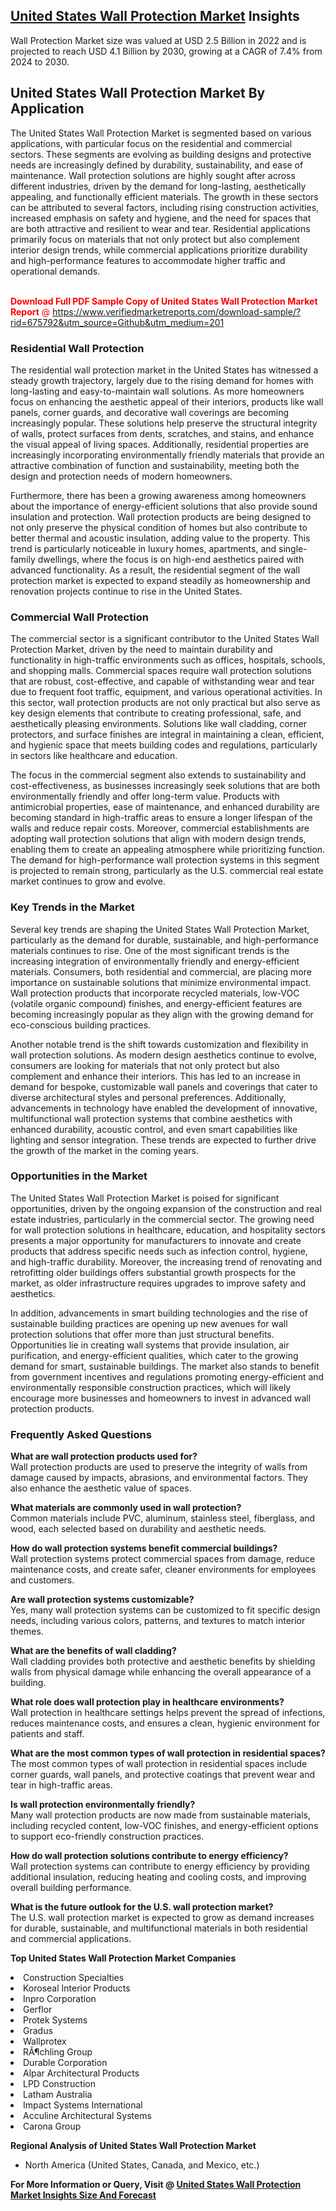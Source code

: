 <h2><a href="https://www.verifiedmarketreports.com/download-sample/?rid=675792&amp;utm_source=Github&amp;utm_medium=201" target="_blank">United States Wall Protection Market</a> Insights</h2><p>Wall Protection Market size was valued at USD 2.5 Billion in 2022 and is projected to reach USD 4.1 Billion by 2030, growing at a CAGR of 7.4% from 2024 to 2030.</p><p><div> <h2>United States Wall Protection Market By Application</h2> <p>The United States Wall Protection Market is segmented based on various applications, with particular focus on the residential and commercial sectors. These segments are evolving as building designs and protective needs are increasingly defined by durability, sustainability, and ease of maintenance. Wall protection solutions are highly sought after across different industries, driven by the demand for long-lasting, aesthetically appealing, and functionally efficient materials. The growth in these sectors can be attributed to several factors, including rising construction activities, increased emphasis on safety and hygiene, and the need for spaces that are both attractive and resilient to wear and tear. Residential applications primarily focus on materials that not only protect but also complement interior design trends, while commercial applications prioritize durability and high-performance features to accommodate higher traffic and operational demands. <br><br> <p><span class=""><span style="color: #ff0000;"><strong>Download Full PDF Sample Copy of United States Wall Protection Market Report</strong> @ </span><a href="https://www.verifiedmarketreports.com/download-sample/?rid=675792&amp;utm_source=Github&amp;utm_medium=201" target="_blank">https://www.verifiedmarketreports.com/download-sample/?rid=675792&amp;utm_source=Github&amp;utm_medium=201</a></span></p> </p> <h3>Residential Wall Protection</h3> <p>The residential wall protection market in the United States has witnessed a steady growth trajectory, largely due to the rising demand for homes with long-lasting and easy-to-maintain wall solutions. As more homeowners focus on enhancing the aesthetic appeal of their interiors, products like wall panels, corner guards, and decorative wall coverings are becoming increasingly popular. These solutions help preserve the structural integrity of walls, protect surfaces from dents, scratches, and stains, and enhance the visual appeal of living spaces. Additionally, residential properties are increasingly incorporating environmentally friendly materials that provide an attractive combination of function and sustainability, meeting both the design and protection needs of modern homeowners.</p> <p>Furthermore, there has been a growing awareness among homeowners about the importance of energy-efficient solutions that also provide sound insulation and protection. Wall protection products are being designed to not only preserve the physical condition of homes but also contribute to better thermal and acoustic insulation, adding value to the property. This trend is particularly noticeable in luxury homes, apartments, and single-family dwellings, where the focus is on high-end aesthetics paired with advanced functionality. As a result, the residential segment of the wall protection market is expected to expand steadily as homeownership and renovation projects continue to rise in the United States.</p> <h3>Commercial Wall Protection</h3> <p>The commercial sector is a significant contributor to the United States Wall Protection Market, driven by the need to maintain durability and functionality in high-traffic environments such as offices, hospitals, schools, and shopping malls. Commercial spaces require wall protection solutions that are robust, cost-effective, and capable of withstanding wear and tear due to frequent foot traffic, equipment, and various operational activities. In this sector, wall protection products are not only practical but also serve as key design elements that contribute to creating professional, safe, and aesthetically pleasing environments. Solutions like wall cladding, corner protectors, and surface finishes are integral in maintaining a clean, efficient, and hygienic space that meets building codes and regulations, particularly in sectors like healthcare and education.</p> <p>The focus in the commercial segment also extends to sustainability and cost-effectiveness, as businesses increasingly seek solutions that are both environmentally friendly and offer long-term value. Products with antimicrobial properties, ease of maintenance, and enhanced durability are becoming standard in high-traffic areas to ensure a longer lifespan of the walls and reduce repair costs. Moreover, commercial establishments are adopting wall protection solutions that align with modern design trends, enabling them to create an appealing atmosphere while prioritizing function. The demand for high-performance wall protection systems in this segment is projected to remain strong, particularly as the U.S. commercial real estate market continues to grow and evolve.</p> <h3>Key Trends in the Market</h3> <p>Several key trends are shaping the United States Wall Protection Market, particularly as the demand for durable, sustainable, and high-performance materials continues to rise. One of the most significant trends is the increasing integration of environmentally friendly and energy-efficient materials. Consumers, both residential and commercial, are placing more importance on sustainable solutions that minimize environmental impact. Wall protection products that incorporate recycled materials, low-VOC (volatile organic compound) finishes, and energy-efficient features are becoming increasingly popular as they align with the growing demand for eco-conscious building practices.</p> <p>Another notable trend is the shift towards customization and flexibility in wall protection solutions. As modern design aesthetics continue to evolve, consumers are looking for materials that not only protect but also complement and enhance their interiors. This has led to an increase in demand for bespoke, customizable wall panels and coverings that cater to diverse architectural styles and personal preferences. Additionally, advancements in technology have enabled the development of innovative, multifunctional wall protection systems that combine aesthetics with enhanced durability, acoustic control, and even smart capabilities like lighting and sensor integration. These trends are expected to further drive the growth of the market in the coming years.</p> <h3>Opportunities in the Market</h3> <p>The United States Wall Protection Market is poised for significant opportunities, driven by the ongoing expansion of the construction and real estate industries, particularly in the commercial sector. The growing need for wall protection solutions in healthcare, education, and hospitality sectors presents a major opportunity for manufacturers to innovate and create products that address specific needs such as infection control, hygiene, and high-traffic durability. Moreover, the increasing trend of renovating and retrofitting older buildings offers substantial growth prospects for the market, as older infrastructure requires upgrades to improve safety and aesthetics.</p> <p>In addition, advancements in smart building technologies and the rise of sustainable building practices are opening up new avenues for wall protection solutions that offer more than just structural benefits. Opportunities lie in creating wall systems that provide insulation, air purification, and energy-efficient qualities, which cater to the growing demand for smart, sustainable buildings. The market also stands to benefit from government incentives and regulations promoting energy-efficient and environmentally responsible construction practices, which will likely encourage more businesses and homeowners to invest in advanced wall protection products.</p> <h3>Frequently Asked Questions</h3> <p><strong>What are wall protection products used for?</strong><br> Wall protection products are used to preserve the integrity of walls from damage caused by impacts, abrasions, and environmental factors. They also enhance the aesthetic value of spaces.</p> <p><strong>What materials are commonly used in wall protection?</strong><br> Common materials include PVC, aluminum, stainless steel, fiberglass, and wood, each selected based on durability and aesthetic needs.</p> <p><strong>How do wall protection systems benefit commercial buildings?</strong><br> Wall protection systems protect commercial spaces from damage, reduce maintenance costs, and create safer, cleaner environments for employees and customers.</p> <p><strong>Are wall protection systems customizable?</strong><br> Yes, many wall protection systems can be customized to fit specific design needs, including various colors, patterns, and textures to match interior themes.</p> <p><strong>What are the benefits of wall cladding?</strong><br> Wall cladding provides both protective and aesthetic benefits by shielding walls from physical damage while enhancing the overall appearance of a building.</p> <p><strong>What role does wall protection play in healthcare environments?</strong><br> Wall protection in healthcare settings helps prevent the spread of infections, reduces maintenance costs, and ensures a clean, hygienic environment for patients and staff.</p> <p><strong>What are the most common types of wall protection in residential spaces?</strong><br> The most common types of wall protection in residential spaces include corner guards, wall panels, and protective coatings that prevent wear and tear in high-traffic areas.</p> <p><strong>Is wall protection environmentally friendly?</strong><br> Many wall protection products are now made from sustainable materials, including recycled content, low-VOC finishes, and energy-efficient options to support eco-friendly construction practices.</p> <p><strong>How do wall protection solutions contribute to energy efficiency?</strong><br> Wall protection systems can contribute to energy efficiency by providing additional insulation, reducing heating and cooling costs, and improving overall building performance.</p> <p><strong>What is the future outlook for the U.S. wall protection market?</strong><br> The U.S. wall protection market is expected to grow as demand increases for durable, sustainable, and multifunctional materials in both residential and commercial applications.</p></div></p><p><strong>Top United States Wall Protection Market Companies</strong></p><div data-test-id=""><p><li> Construction Specialties</li><li> Koroseal Interior Products</li><li> Inpro Corporation</li><li> Gerflor</li><li> Protek Systems</li><li> Gradus</li><li> Wallprotex</li><li> RÃ¶chling Group</li><li> Durable Corporation</li><li> Alpar Architectural Products</li><li> LPD Construction</li><li> Latham Australia</li><li> Impact Systems International</li><li> Acculine Architectural Systems</li><li> Carona Group</li></p><div><strong>Regional Analysis of&nbsp;United States Wall Protection Market</strong></div><ul><li dir="ltr"><p dir="ltr">North America&nbsp;(United States, Canada, and Mexico, etc.)</p></li></ul><p><strong>For More Information or Query, Visit @&nbsp;</strong><strong><a href="https://www.verifiedmarketreports.com/product/wall-protection-market/?utm_source=Github&amp;utm_medium=201" target="_blank">United States Wall Protection Market Insights Size And Forecast</a></strong></p></div>
